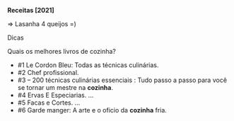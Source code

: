 **Receitas [2021]**

=> Lasanha 4 queijos =)



Dicas

Quais os melhores livros de cozinha?

- \#1 Le Cordon Bleu: Todas as técnicas culinárias.
- \#2 Chef profissional.
- \#3 – 200 técnicas culinárias essenciais : Tudo passo a passo para você se tornar um mestre na **cozinha**.
- \#4 Ervas E Especiarias. ...
- \#5 Facas e Cortes. ...
- \#6 Garde manger: A arte e o oficio da **cozinha** fria.

